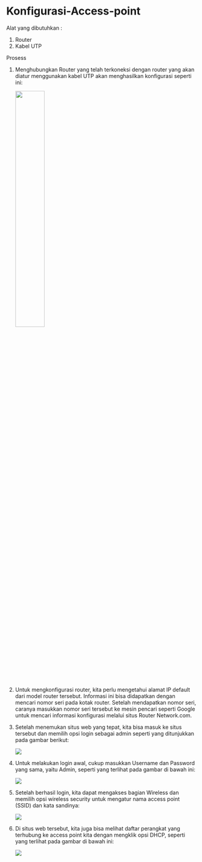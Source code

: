 # Konfigurasi-Access-point


Alat yang dibutuhkan : 
1. Router 
2. Kabel UTP


Prosess
1. Menghubungkan Router yang telah terkoneksi dengan router yang akan diatur menggunakan kabel UTP akan menghasilkan konfigurasi seperti ini:
   
   <img src="https://github.com/Chioaji/Access-point_/assets/126127582/8fad6fcc-a225-486d-8a2b-2f73bffb9aa5.jpg" width="40%" height="40%">

2. Untuk mengkonfigurasi router, kita perlu mengetahui alamat IP default dari model router tersebut. Informasi ini bisa didapatkan dengan mencari nomor seri pada kotak router. Setelah mendapatkan nomor seri, caranya masukkan nomor seri tersebut ke mesin pencari seperti Google untuk mencari informasi konfigurasi melalui situs Router Network.com.

3. Setelah menemukan situs web yang tepat, kita bisa masuk ke situs tersebut dan memilih opsi login sebagai admin seperti yang ditunjukkan pada gambar berikut:
   
   <img src="https://github.com/Chioaji/Access-point_/assets/126127582/c44ee037-c331-4929-9b31-ff647b1bbb3a.jpg">

4. Untuk melakukan login awal, cukup masukkan Username dan Password yang sama, yaitu Admin, seperti yang terlihat pada gambar di bawah ini:
   
   <img src="https://github.com/Chioaji/Access-point_/assets/126127582/2dc2c4c8-a110-4006-90ba-66f078988c95">

5. Setelah berhasil login, kita dapat mengakses bagian Wireless dan memilih opsi wireless security untuk mengatur nama access point (SSID) dan kata sandinya:
   
   <img src="https://github.com/Chioaji/Access-point_/assets/126127582/46a73376-a862-45f6-a8d6-d1a6d9a6801f">

6. Di situs web tersebut, kita juga bisa melihat daftar perangkat yang terhubung ke access point kita dengan mengklik opsi DHCP, seperti yang terlihat pada gambar di bawah ini:
   
    <img src="https://github.com/Chioaji/Access-point_/assets/126127582/10ca7ad3-98d6-46a1-80f9-b17a9052a5b0" >


   
